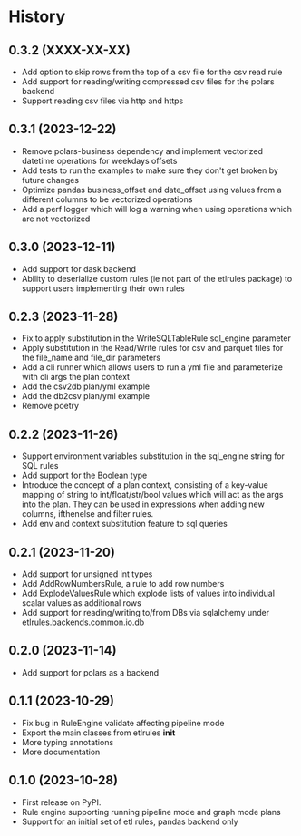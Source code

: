 # History

## 0.3.2 (XXXX-XX-XX)

* Add option to skip rows from the top of a csv file for the csv read rule
* Add support for reading/writing compressed csv files for the polars backend
* Support reading csv files via http and https

## 0.3.1 (2023-12-22)

* Remove polars-business dependency and implement vectorized datetime operations for weekdays offsets
* Add tests to run the examples to make sure they don't get broken by future changes
* Optimize pandas business_offset and date_offset using values from a different columns to be vectorized operations
* Add a perf logger which will log a warning when using operations which are not vectorized

## 0.3.0 (2023-12-11)

* Add support for dask backend
* Ability to deserialize custom rules (ie not part of the etlrules package) to support users implementing their own rules

## 0.2.3 (2023-11-28)

* Fix to apply substitution in the WriteSQLTableRule sql_engine parameter
* Apply substitution in the Read/Write rules for csv and parquet files for the file_name and file_dir parameters
* Add a cli runner which allows users to run a yml file and parameterize with cli args the plan context
* Add the csv2db plan/yml example
* Add the db2csv plan/yml example
* Remove poetry

## 0.2.2 (2023-11-26)

* Support environment variables substitution in the sql_engine string for SQL rules
* Add support for the Boolean type
* Introduce the concept of a plan context, consisting of a key-value mapping of string to int/float/str/bool values
  which will act as the args into the plan. They can be used in expressions when adding new columns, ifthenelse and
  filter rules.
* Add env and context substitution feature to sql queries

## 0.2.1 (2023-11-20)

* Add support for unsigned int types
* Add AddRowNumbersRule, a rule to add row numbers
* Add ExplodeValuesRule which explode lists of values into individual scalar values as additional rows
* Add support for reading/writing to/from DBs via sqlalchemy under etlrules.backends.common.io.db

## 0.2.0 (2023-11-14)

* Add support for polars as a backend

## 0.1.1 (2023-10-29)

* Fix bug in RuleEngine validate affecting pipeline mode
* Export the main classes from etlrules __init__
* More typing annotations
* More documentation

## 0.1.0 (2023-10-28)

* First release on PyPI.
* Rule engine supporting running pipeline mode and graph mode plans
* Support for an initial set of etl rules, pandas backend only
